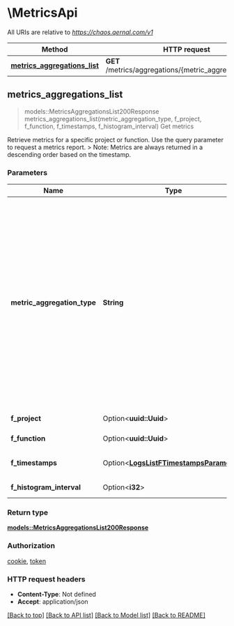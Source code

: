 # \MetricsApi

All URIs are relative to *https://chaos.qernal.com/v1*

Method | HTTP request | Description
------------- | ------------- | -------------
[**metrics_aggregations_list**](MetricsApi.md#metrics_aggregations_list) | **GET** /metrics/aggregations/{metric_aggregation_type} | Get metrics



## metrics_aggregations_list

> models::MetricsAggregationsList200Response metrics_aggregations_list(metric_aggregation_type, f_project, f_function, f_timestamps, f_histogram_interval)
Get metrics

Retrieve metrics for a specific project or function. Use the query parameter to request a metrics report.  > Note: Metrics are always returned in a descending order based on the timestamp. 

### Parameters


Name | Type | Description  | Required | Notes
------------- | ------------- | ------------- | ------------- | -------------
**metric_aggregation_type** | **String** | Metric aggregation type, types can be used with either a project or a function filter.  - httprequests: Aggregated HTTP requests - resourcestats: Aggregated resource stats (such as CPU, Memory and Network)  > Note: aggregations cannot return more than 300 data points  | [required] |
**f_project** | Option<**uuid::Uuid**> | Project uuid reference |  |
**f_function** | Option<**uuid::Uuid**> | Function uuid reference |  |
**f_timestamps** | Option<[**LogsListFTimestampsParameter**](.md)> | Timestamp restriction for query |  |
**f_histogram_interval** | Option<**i32**> | Histogram interval |  |

### Return type

[**models::MetricsAggregationsList200Response**](metrics_aggregations_list_200_response.md)

### Authorization

[cookie](../README.md#cookie), [token](../README.md#token)

### HTTP request headers

- **Content-Type**: Not defined
- **Accept**: application/json

[[Back to top]](#) [[Back to API list]](../README.md#documentation-for-api-endpoints) [[Back to Model list]](../README.md#documentation-for-models) [[Back to README]](../README.md)

